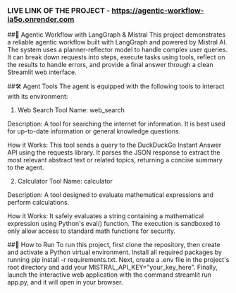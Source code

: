 ### LIVE LINK OF THE PROJECT - https://agentic-workflow-ia5o.onrender.com


##🤖 Agentic Workflow with LangGraph & Mistral
This project demonstrates a reliable agentic workflow built with LangGraph and powered by Mistral AI. The system uses a planner-reflector model to handle complex user queries. It can break down requests into steps, execute tasks using tools, reflect on the results to handle errors, and provide a final answer through a clean Streamlit web interface.



##🛠️ Agent Tools
The agent is equipped with the following tools to interact with its environment:

1. Web Search
Tool Name: web_search

Description: A tool for searching the internet for information. It is best used for up-to-date information or general knowledge questions.

How it Works: This tool sends a query to the DuckDuckGo Instant Answer API using the requests library. It parses the JSON response to extract the most relevant abstract text or related topics, returning a concise summary to the agent.

2. Calculator
Tool Name: calculator

Description: A tool designed to evaluate mathematical expressions and perform calculations.

How it Works: It safely evaluates a string containing a mathematical expression using Python's eval() function. The execution is sandboxed to only allow access to standard math functions for security.



##🚀 How to Run
To run this project, first clone the repository, then create and activate a Python virtual environment. Install all required packages by running pip install -r requirements.txt. Next, create a .env file in the project's root directory and add your MISTRAL_API_KEY="your_key_here". Finally, launch the interactive web application with the command streamlit run app.py, and it will open in your browser.


